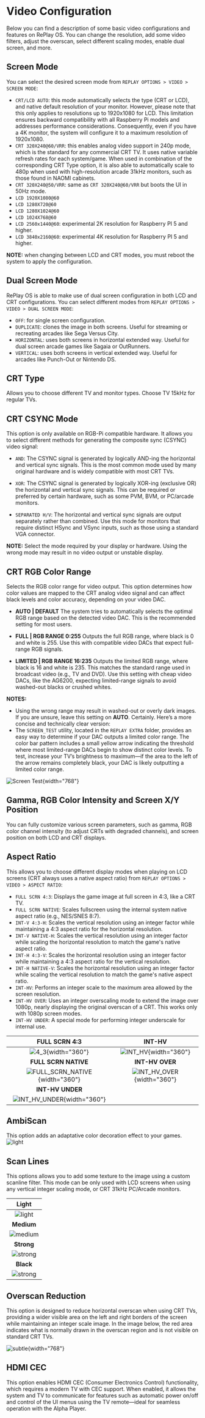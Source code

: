 # Video Configuration

Below you can find a description of some basic video configurations and features on RePlay OS. You can change the resolution, add some video filters, adjust the overscan, select different scaling modes, enable dual screen, and more.

## Screen Mode

You can select the desired screen mode from `REPLAY OPTIONS > VIDEO > SCREEN MODE`:

* `CRT/LCD AUTO`: this mode automatically selects the type (CRT or LCD), and native default resolution of your monitor. However, please note that this only applies to resolutions up to 1920x1080 for LCD. This limitation ensures backward compatibility with all Raspberry Pi models and addresses performance considerations. Consequently, even if you have a 4K monitor, the system will configure it to a maximum resolution of 1920x1080.
* `CRT 320X240@60/VRR`: this enables analog video support in 240p mode, which is the standard for any commercial CRT TV. It uses native variable refresh rates for each system/game. When used in combination of the corresponding CRT Type option, it is also able to automatically scale to 480p when used with high-resolution arcade 31kHz monitors, such as those found in NAOMI cabinets.
* `CRT 320X240@50/VRR`: same as `CRT 320X240@60/VRR` but boots the UI in 50Hz mode.
* `LCD 1920X1080@60`
* `LCD 1280X720@60`
* `LCD 1280X1024@60`
* `LCD 1024X768@60`
* `LCD 2560x1440@60`: experimental 2K resolution for Raspberry PI 5 and higher.
* `LCD 3840x2160@60`: experimental 4K resolution for Raspberry PI 5 and higher.

**NOTE:** when changing between LCD and CRT modes, you must reboot the system to apply the configuration.

## Dual Screen Mode

RePlay OS is able to make use of dual screen configuration in both LCD and CRT configurations. You can select different modes from `REPLAY OPTIONS > VIDEO > DUAL SCREEN MODE`:

* `OFF`: for single screen configuration.
* `DUPLICATE`: clones the image in both screens. Useful for streaming or recreating arcades like Sega Versus City. 
* `HORIZONTAL`: uses both screens in horizontal extended way. Useful for dual screen arcade games like Sagaia or OutRunners.
* `VERTICAL`: uses both screens in vertical extended way. Useful for arcades like Punch-Out or Nintendo DS.

## CRT Type

Allows you to choose different TV and monitor types. Choose TV 15kHz for regular TVs.

## CRT CSYNC Mode

This option is only available on RGB-Pi compatible hardware. It allows you to select different methods for generating the composite sync (CSYNC) video signal:

* `AND`:
The CSYNC signal is generated by logically AND-ing the horizontal and vertical sync signals. This is the most common mode used by many original hardware and is widely compatible with most CRT TVs.

* `XOR`:
The CSYNC signal is generated by logically XOR-ing (exclusive OR) the horizontal and vertical sync signals. This can be required or preferred by certain hardware, such as some PVM, BVM, or PC/arcade monitors.

* `SEPARATED H/V`:
The horizontal and vertical sync signals are output separately rather than combined. Use this mode for monitors that require distinct HSync and VSync inputs, such as those using a standard VGA connector.

**NOTE:** Select the mode required by your display or hardware. Using the wrong mode may result in no video output or unstable display.

## CRT RGB Color Range

Selects the RGB color range for video output. This option determines how color values are mapped to the CRT analog video signal and can affect black levels and color accuracy, depending on your video DAC.

* **AUTO | DEFAULT**
The system tries to automatically selects the optimal RGB range based on the detected video DAC. This is the recommended setting for most users.

* **FULL | RGB RANGE 0:255**
Outputs the full RGB range, where black is 0 and white is 255. Use this with compatible video DACs that expect full-range RGB signals.

* **LIMITED | RGB RANGE 16:235**
Outputs the limited RGB range, where black is 16 and white is 235. This matches the standard range used in broadcast video (e.g., TV and DVD). Use this setting with cheap video DACs, like the AG6200, expecting limited-range signals to avoid washed-out blacks or crushed whites.

**NOTES:**

* Using the wrong range may result in washed-out or overly dark images. If you are unsure, leave this setting on **AUTO**.
Certainly. Here’s a more concise and technically clear version:
* The `SCREEN_TEST` utility, located in the `REPLAY EXTRA` folder, provides an easy way to determine if your DAC outputs a limited color range. The color bar pattern includes a small yellow arrow indicating the threshold where most limited-range DACs begin to show distinct color levels. To test, increase your TV’s brightness to maximum—if the area to the left of the arrow remains completely black, your DAC is likely outputting a limited color range.

![Screen Test](img/grid_60.png){width="768"}

## Gamma, RGB Color Intensity and Screen X/Y Position

You can fully customize various screen parameters, such as gamma, RGB color channel intensity (to adjust CRTs with degraded channels), and screen position on both LCD and CRT displays.

## Aspect Ratio

This allows you to choose different display modes when playing on LCD screens (CRT always uses a native aspect ratio) from `REPLAY OPTIONS > VIDEO > ASPECT RATIO`:

* `FULL SCRN 4:3`: Displays the game image at full screen in 4:3, like a CRT TV.
* `FULL SCRN NATIVE`: Scales fullscreen using the internal system native aspect ratio (e.g., NES/SNES 8:7).
* `INT-V 4:3-H`: Scales the vertical resolution using an integer factor while maintaining a 4:3 aspect ratio for the horizontal resolution.
* `INT-V NATIVE-H`: Scales the vertical resolution using an integer factor while scaling the horizontal resolution to match the game's native aspect ratio.
* `INT-H 4:3-V`: Scales the horizontal resolution using an integer factor while maintaining a 4:3 aspect ratio for the vertical resolution.
* `INT-H NATIVE-V`: Scales the horizontal resolution using an integer factor while scaling the vertical resolution to match the game's native aspect ratio.
* `INT-HV`: Performs an integer scale to the maximum area allowed by the screen resolution.
* `INT-HV OVER`: Uses an integer overscaling mode to extend the image over 1080p, nearly displaying the original overscan of a CRT. This works only with 1080p screen modes.
* `INT-HV UNDER`: A special mode for performing integer underscale for internal use.

| **FULL SCRN 4:3** | **INT-HV** |
|:----------------------------------:|:------------------:|
| ![4_3](img/4_3.png){width="360"} | ![INT_HV](img/pixel_perfect.png){width="360"} |
| **FULL SCRN NATIVE** | **INT-HV OVER** |
| ![FULL_SCRN_NATIVE](img/system_native.png){width="360"} | ![INT_HV_OVER](img/overscaled.png){width="360"} |
| **INT-HV UNDER** | |
| ![INT_HV_UNDER](img/underscaled.png){width="360"} ||

## AmbiScan

This option adds an adaptative color decoration effect to your games.
![light](img/ambiscan.gif)

## Scan Lines

This options allows you to add some texture to the image using a custom scanline filter. This mode can be only used with LCD screens when using any vertical integer scaling mode, or CRT 31kHz PC/Arcade monitors.

| **Light** |
|:----------------------------------:|
| ![light](img/scanline_light.png) |
| **Medium** |
| ![medium](img/scanline_medium.png) |
| **Strong** |
| ![strong](img/scanline_strong.png) |
| **Black** |
| ![strong](img/scanline_black.png) |

## Overscan Reduction

This option is designed to reduce horizontal overscan when using CRT TVs, providing a wider visible area on the left and right borders of the screen while maintaining an integer scale image. In the image below, the red area indicates what is normally drawn in the overscan region and is not visible on standard CRT TVs.

![subtle](img/overscan.png){width="768"}

## HDMI CEC

This option enables HDMI CEC (Consumer Electronics Control) functionality, which requires a modern TV with CEC support. When enabled, it allows the system and TV to communicate for features such as automatic power on/off and control of the UI menus using the TV remote—ideal for seamless operation with the Alpha Player.